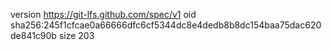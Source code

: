 version https://git-lfs.github.com/spec/v1
oid sha256:245f1cfcae0a66666dfc6cf5344dc8e4dedb8b8dc154baa75dac620de841c90b
size 203
